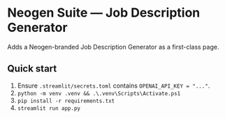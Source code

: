 ﻿# Neogen Suite — Job Description Generator

Adds a Neogen-branded Job Description Generator as a first-class page.

## Quick start
1) Ensure `.streamlit/secrets.toml` contains `OPENAI_API_KEY = "..."`.
2) `python -m venv .venv && .\.venv\Scripts\Activate.ps1`
3) `pip install -r requirements.txt`
4) `streamlit run app.py`

